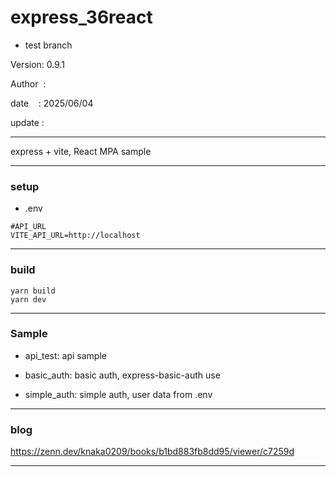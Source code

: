 ﻿# express_36react

* test branch

 Version: 0.9.1

 Author  :

 date    : 2025/06/04

 update :

***

express + vite, React MPA sample

***
### setup

* .env
```
#API_URL
VITE_API_URL=http://localhost
```

***
### build

```
yarn build
yarn dev
```


***
### Sample

* api_test: api sample

* basic_auth: basic auth,  express-basic-auth use

* simple_auth: simple auth, user data from .env 

***
### blog

https://zenn.dev/knaka0209/books/b1bd883fb8dd95/viewer/c7259d

***

